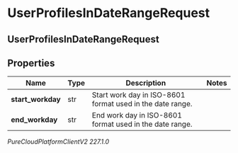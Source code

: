 # UserProfilesInDateRangeRequest

## UserProfilesInDateRangeRequest

## Properties

|Name | Type | Description | Notes|
|------------ | ------------- | ------------- | -------------|
| **start_workday** | str | Start work day in ISO-8601 format used in the date range. | |
| **end_workday** | str | End work day in ISO-8601 format used in the date range. | |



_PureCloudPlatformClientV2 227.1.0_
